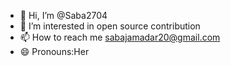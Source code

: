 - 👋 Hi, I’m @Saba2704
- 👀 I’m interested in open source contribution 
- 📫 How to reach me sabajamadar20@gmail.com
- 😄 Pronouns:Her

<!---
Saba2704/Saba2704 is a ✨ special ✨ repository because its `README.md` (this file) appears on your GitHub profile.
You can click the Preview link to take a look at your changes.
--->
